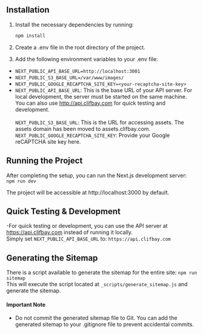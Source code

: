 ## Installation

1. Install the necessary dependencies by running:

   ```bash
   npm install
   ```

2. Create a .env file in the root directory of the project.

3. Add the following environment variables to your .env file:

- `NEXT_PUBLIC_API_BASE_URL=http://localhost:3001`
- `NEXT_PUBLIC_S3_BASE_URL=/var/www/images/`
- `NEXT_PUBLIC_GOOGLE_RECAPTCHA_SITE_KEY=<your-recaptcha-site-key>`
- `NEXT_PUBLIC_API_BASE_URL`: This is the base URL of your API server. For local development, the server must be started on the same machine. You can also use http://api.clifbay.com for quick testing and development. <br /><br />
  `NEXT_PUBLIC_S3_BASE_URL`: This is the URL for accessing assets. The assets domain has been moved to assets.clifbay.com. <br />
  `NEXT_PUBLIC_GOOGLE_RECAPTCHA_SITE_KEY`: Provide your Google reCAPTCHA site key here.

## Running the Project

After completing the setup, you can run the Next.js development server: <br />
`npm run dev`

The project will be accessible at http://localhost:3000 by default.

## Quick Testing & Development

-For quick testing or development, you can use the API server at https://api.clifbay.com instead of running it locally. <br />
Simply set `NEXT_PUBLIC_API_BASE_URL` to: `https://api.clifbay.com `

## Generating the Sitemap

There is a script available to generate the sitemap for the entire site:
`npm run sitemap` <br />
This will execute the script located at `_scripts/generate_sitemap.js` and generate the sitemap.

#### Important Note

- Do not commit the generated sitemap file to Git. You can add the generated sitemap to your .gitignore file to prevent accidental commits.
